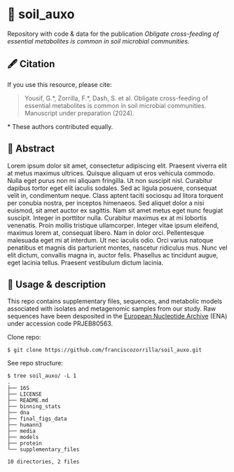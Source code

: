 # 🧫 soil_auxo

Repository with code & data for the publication *Obligate cross-feeding of essential metabolites is common in soil microbial communities*.

## 🖋️ Citation

If you use this resource, please cite:

 > Yousif, G.\*, Zorrilla, F.\*, Dash, S. et al. Obligate cross-feeding of essential metabolites is common in soil microbial communities. Manuscript under preparation (2024).

\* These authors contributed equally.

## 🧬 Abstract

Lorem ipsum dolor sit amet, consectetur adipiscing elit. Praesent viverra elit at metus maximus ultrices. Quisque aliquam ut eros vehicula commodo. Nulla eget purus non mi aliquam fringilla. Ut non suscipit nisl. Curabitur dapibus tortor eget elit iaculis sodales. Sed ac ligula posuere, consequat velit in, condimentum neque. Class aptent taciti sociosqu ad litora torquent per conubia nostra, per inceptos himenaeos. Sed aliquet dolor a nisi euismod, sit amet auctor ex sagittis. Nam sit amet metus eget nunc feugiat suscipit. Integer in porttitor nulla. Curabitur maximus ex at mi lobortis venenatis. Proin mollis tristique ullamcorper. Integer vitae ipsum eleifend, maximus lorem at, consequat libero. Nam in dolor orci. Pellentesque malesuada eget mi at interdum. Ut nec iaculis odio. Orci varius natoque penatibus et magnis dis parturient montes, nascetur ridiculus mus. Nunc vel elit dictum, convallis magna in, auctor felis. Phasellus ac tincidunt augue, eget lacinia tellus. Praesent vestibulum dictum lacinia. 

## 🧪 Usage & description

This repo contains supplementary files, sequences, and metabolic models associated with isolates and metagenomic samples from our study. Raw sequences have been desposited in the [European Nucleotide Archive](https://www.ebi.ac.uk/ena/browser/home) (ENA) under accession code PRJEB80563. 

Clone repo:

```
$ git clone https://github.com/franciscozorrilla/soil_auxo.git
```

See repo structure:

```
$ tree soil_auxo/ -L 1
.
├── 16S
├── LICENSE
├── README.md
├── binning_stats
├── dna
├── final_figs_data
├── humann3
├── media
├── models
├── protein
└── supplementary_files

10 directories, 2 files
```
